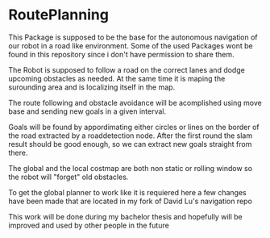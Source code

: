 # RoutePlanning
This Package is supposed to be the base for the autonomous navigation of our robot in a road like environment. Some of the used Packages wont be found in this repository since i don't have permission to share them.

The Robot is supposed to follow a road on the correct lanes and dodge upcoming obstacles as needed. At the same time it is maping the surounding area and is localizing itself in the map.

The route following and obstacle avoidance will be acomplished using move base and sending new goals in a given interval.

Goals will be found by appordimating either circles or lines on the border of the road extracted by a roaddetection node.
After the first round the slam result should be good enough, so we can extract new goals straight from there.

The global and the local costmap are both non static or rolling window so the robot will "forget" old obstacles.

To get the global planner to work like it is requiered here a few changes have been made that are located in my fork of David Lu's navigation repo

This work will be done during my bachelor thesis and hopefully will be improved and used by other people in the future

